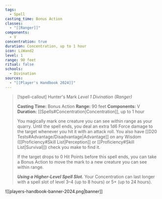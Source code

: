 ```yaml
---
tags:
  - Spell
casting_time: Bonus Action
classes:
  - "[[Ranger]]"
components:
  - V
concentration: true
duration: Concentration, up to 1 hour
icon: LiWand2
level: 1
range: 90 feet
ritual: false
schools:
  - Divination
sources: 
  - "[[Player's Handbook 2024]]"
---
```

>[!spell-callout] Hunter's Mark
>_Level 1 Divination (Ranger)_
>
>**Casting Time:** Bonus Action
>**Range:** 90 feet
>**Components:** V
>**Duration:** [[Spells#Concentration\|Concentration]], up to 1 hour
>
>You magically mark one creature you can see within range as your quarry. Until the spell ends, you deal an extra 1d6 Force damage to the target whenever you hit it with an attack roll. You also have [[D20 Tests#Advantage/Disadvantage\|Advantage]] on any Wisdom ([[Proficiency#Skill List\|Perception]] or [[Proficiency#Skill List\|Survival]]) check you make to find it.
>
>If the target drops to 0 Hit Points before this spell ends, you can take a Bonus Action to move the mark to a new creature you can see within range.
>
>**_Using a Higher-Level Spell Slot._** Your Concentration can last longer with a spell slot of level 3–4 (up to 8 hours) or 5+ (up to 24 hours).


![[players-handbook-banner-2024.png|banner]]